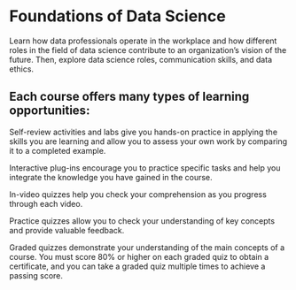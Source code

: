 # Foundations of Data Science

Learn how data professionals operate in the workplace and how different roles in the field of data science contribute to an organization’s vision of the future. Then, explore data science roles, communication skills, and data ethics.

## Each course offers many types of learning opportunities:

Self-review activities and labs give you hands-on practice in applying the skills you are learning and allow you to assess your own work by comparing it to a completed example.

Interactive plug-ins encourage you to practice specific tasks and help you integrate the knowledge you have gained in the course.

In-video quizzes help you check your comprehension as you progress through each video.

Practice quizzes allow you to check your understanding of key concepts and provide valuable feedback.

Graded quizzes demonstrate your understanding of the main concepts of a course. You must score 80% or higher on each graded quiz to obtain a certificate, and you can take a graded quiz multiple times to achieve a passing score.

